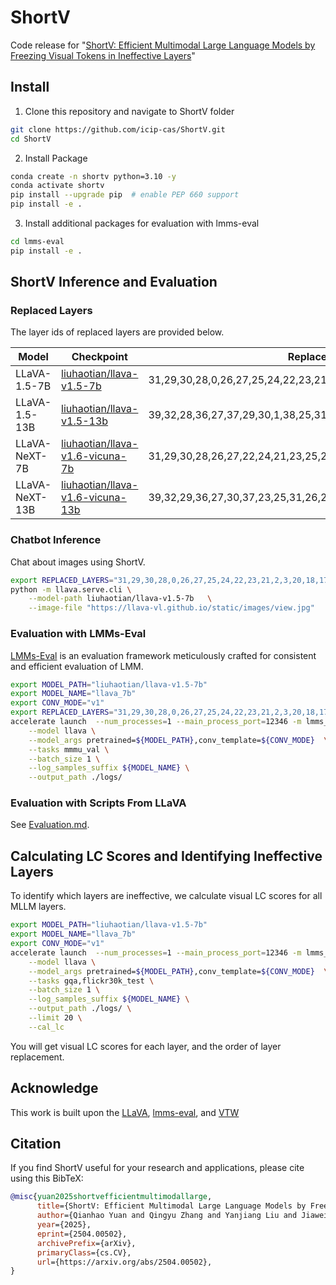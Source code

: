 # ShortV
Code release for "[ShortV: Efficient Multimodal Large Language Models by Freezing Visual Tokens in Ineffective Layers](https://arxiv.org/abs/2504.00502)"

## Install

1. Clone this repository and navigate to ShortV folder
```bash
git clone https://github.com/icip-cas/ShortV.git
cd ShortV
```

2. Install Package
```bash
conda create -n shortv python=3.10 -y
conda activate shortv
pip install --upgrade pip  # enable PEP 660 support
pip install -e .
```

3. Install additional packages for evaluation with lmms-eval
```bash
cd lmms-eval
pip install -e .
```

## ShortV Inference and Evaluation

### Replaced Layers

The layer ids of replaced layers are provided below.

| Model | Checkpoint | Replaced Layers |
| --- | --- | --- |
| LLaVA-1.5-7B | [liuhaotian/llava-v1.5-7b](https://huggingface.co/liuhaotian/llava-v1.5-7b) | 31,29,30,28,0,26,27,25,24,22,23,21,2,3,20,18,17,12,19 |
| LLaVA-1.5-13B | [liuhaotian/llava-v1.5-13b](https://huggingface.co/liuhaotian/llava-v1.5-13b) | 39,32,28,36,27,37,29,30,1,38,25,31,2,26,23,34,0,33,35,22,24,21,20,17 |
| LLaVA-NeXT-7B | [liuhaotian/llava-v1.6-vicuna-7b](https://huggingface.co/liuhaotian/llava-v1.6-vicuna-7b) | 31,29,30,28,26,27,22,24,21,23,25,20,19,17,18,15,12,0,2 |
| LLaVA-NeXT-13B | [liuhaotian/llava-v1.6-vicuna-13b](https://huggingface.co/liuhaotian/llava-v1.6-vicuna-13b) | 39,32,29,36,27,30,37,23,25,31,26,2,28,22,33,35,34,24,38,21,20,18,1,17 |


### Chatbot Inference

Chat about images using ShortV. 

```bash
export REPLACED_LAYERS="31,29,30,28,0,26,27,25,24,22,23,21,2,3,20,18,17,12,19"
python -m llava.serve.cli \
    --model-path liuhaotian/llava-v1.5-7b   \
    --image-file "https://llava-vl.github.io/static/images/view.jpg"
```

### Evaluation with LMMs-Eval

[LMMs-Eval](https://github.com/EvolvingLMMs-Lab/lmms-eval) is an evaluation framework meticulously crafted for consistent and efficient evaluation of LMM.

```bash
export MODEL_PATH="liuhaotian/llava-v1.5-7b"
export MODEL_NAME="llava_7b"
export CONV_MODE="v1"
export REPLACED_LAYERS="31,29,30,28,0,26,27,25,24,22,23,21,2,3,20,18,17,12,19"
accelerate launch  --num_processes=1 --main_process_port=12346 -m lmms_eval \
    --model llava \
    --model_args pretrained=${MODEL_PATH},conv_template=${CONV_MODE}  \
    --tasks mmmu_val \
    --batch_size 1 \
    --log_samples_suffix ${MODEL_NAME} \
    --output_path ./logs/ 
```

### Evaluation with Scripts From LLaVA

See [Evaluation.md](https://github.com/icip-cas/ShortV/blob/main/docs/Evaluation.md).

## Calculating LC Scores and Identifying Ineffective Layers

To identify which layers are ineffective, we calculate visual LC scores for all MLLM layers.

```bash
export MODEL_PATH="liuhaotian/llava-v1.5-7b"
export MODEL_NAME="llava_7b"
export CONV_MODE="v1"
accelerate launch  --num_processes=1 --main_process_port=12346 -m lmms_eval \
    --model llava \
    --model_args pretrained=${MODEL_PATH},conv_template=${CONV_MODE}  \
    --tasks gqa,flickr30k_test \
    --batch_size 1 \
    --log_samples_suffix ${MODEL_NAME} \
    --output_path ./logs/ \
    --limit 20 \
    --cal_lc
```

You will get visual LC scores for each layer, and the order of layer replacement.

## Acknowledge
This work is built upon the [LLaVA](https://github.com/haotian-liu/LLaVA), [lmms-eval](https://github.com/EvolvingLMMs-Lab/lmms-eval), and [VTW](https://github.com/lzhxmu/VTW)

## Citation
If you find ShortV useful for your research and applications, please cite using this BibTeX:
```bib
@misc{yuan2025shortvefficientmultimodallarge,
      title={ShortV: Efficient Multimodal Large Language Models by Freezing Visual Tokens in Ineffective Layers}, 
      author={Qianhao Yuan and Qingyu Zhang and Yanjiang Liu and Jiawei Chen and Yaojie Lu and Hongyu Lin and Jia Zheng and Xianpei Han and Le Sun},
      year={2025},
      eprint={2504.00502},
      archivePrefix={arXiv},
      primaryClass={cs.CV},
      url={https://arxiv.org/abs/2504.00502}, 
}
```